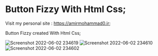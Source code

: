 # Button Fizzy With Html Css;

Visit my personal site : https://amirmohammad0.ir;

Button Fizzy created With Html Css;

![Screenshot 2022-06-02 234619](https://user-images.githubusercontent.com/74311184/171720117-132cf2a0-ec09-4d57-a70b-aa738d9097e9.png)
![Screenshot 2022-06-02 234610](https://user-images.githubusercontent.com/74311184/171720121-5dc4978e-06b4-440c-b938-196965e77763.png)
![Screenshot 2022-06-02 234602](https://user-images.githubusercontent.com/74311184/171720122-70e91843-2589-4af7-a6f9-70265d290122.png)
